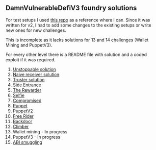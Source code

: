 ## DamnVulnerableDefiV3 foundry solutions

For test setups I used [this repo](https://github.com/nicolasgarcia214/damn-vulnerable-defi-foundry) as a reference where I can. Since it was written for v2, I had to add some changes to the existing setups or write new ones for new challenges.

This is incomplete as it lacks solutions for 13 and 14 challenges (Wallet Mining and PuppetV3).

For every other level there is a README file with solution and a coded exploit if it was required.

1. [Unstoppable solution](https://github.com/seeques/DamnVulnerableDefiV3-foundry-solutions/tree/master/test/Levels/unstoppable)
2. [Naive receiver solution](https://github.com/seeques/DamnVulnerableDefiV3-foundry-solutions/tree/master/test/Levels/naive-receiver)
3. [Truster solution](https://github.com/seeques/DamnVulnerableDefiV3-foundry-solutions/tree/master/test/Levels/truster)
4. [Side Entrance](https://github.com/seeques/DamnVulnerableDefiV3-foundry-solutions/tree/master/test/Levels/side-entrance)
5. [The Rewarder](https://github.com/seeques/DamnVulnerableDefiV3-foundry-solutions/tree/master/test/Levels/the-rewarder)
6. [Selfie](https://github.com/seeques/DamnVulnerableDefiV3-foundry-solutions/tree/master/test/Levels/selfie)
7. [Compromised](https://github.com/seeques/DamnVulnerableDefiV3-foundry-solutions/tree/master/test/Levels/compromised)
8. [Puppet](https://github.com/seeques/DamnVulnerableDefiV3-foundry-solutions/tree/master/test/Levels/puppet)
9. [PuppetV2](https://github.com/seeques/DamnVulnerableDefiV3-foundry-solutions/tree/master/test/Levels/puppetV2)
10. [Free Rider](https://github.com/seeques/DamnVulnerableDefiV3-foundry-solutions/tree/master/test/Levels/free-rider)
11. [Backdoor](https://github.com/seeques/DamnVulnerableDefiV3-foundry-solutions/tree/master/test/Levels/backdoor)
12. [Climber](https://github.com/seeques/DamnVulnerableDefiV3-foundry-solutions/tree/master/test/Levels/climber)
13. Wallet mining - In progress
14. PuppetV3 - In progress
15. [ABI smuggling](https://github.com/seeques/DamnVulnerableDefiV3-foundry-solutions/tree/master/test/Levels/abi-smuggling)
